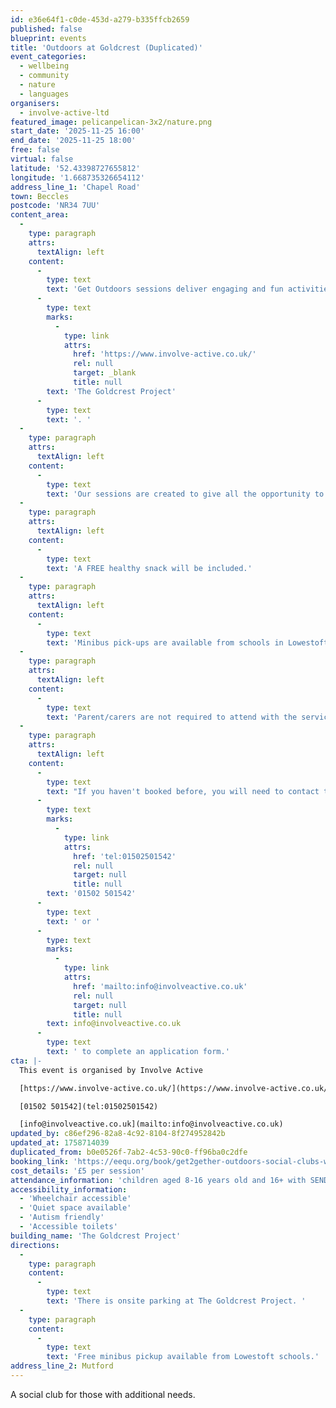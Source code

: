 ```yaml
---
id: e36e64f1-c0de-453d-a279-b335ffcb2659
published: false
blueprint: events
title: 'Outdoors at Goldcrest (Duplicated)'
event_categories:
  - wellbeing
  - community
  - nature
  - languages
organisers:
  - involve-active-ltd
featured_image: pelicanpelican-3x2/nature.png
start_date: '2025-11-25 16:00'
end_date: '2025-11-25 18:00'
free: false
virtual: false
latitude: '52.43398727655812'
longitude: '1.668735326654112'
address_line_1: 'Chapel Road'
town: Beccles
postcode: 'NR34 7UU'
content_area:
  -
    type: paragraph
    attrs:
      textAlign: left
    content:
      -
        type: text
        text: 'Get Outdoors sessions deliver engaging and fun activities, such as outdoor games and arts and crafts, all whilst enjoying our amazing outdoor space at '
      -
        type: text
        marks:
          -
            type: link
            attrs:
              href: 'https://www.involve-active.co.uk/'
              rel: null
              target: _blank
              title: null
        text: 'The Goldcrest Project'
      -
        type: text
        text: '. '
  -
    type: paragraph
    attrs:
      textAlign: left
    content:
      -
        type: text
        text: 'Our sessions are created to give all the opportunity to grow and develop, while also nurturing their mental, emotional, and physical well-being.  Involve Active specializes in working with young people and adults with additional needs and will tailor our sessions to support your young person to achieve the best out of our sessions.'
  -
    type: paragraph
    attrs:
      textAlign: left
    content:
      -
        type: text
        text: 'A FREE healthy snack will be included.'
  -
    type: paragraph
    attrs:
      textAlign: left
    content:
      -
        type: text
        text: 'Minibus pick-ups are available from schools in Lowestoft only.  Please book a minibus pick up ticket and let us know which school to collect from.  Please note that parent/carers will need to collect from The Goldcrest Project, Chapel Road, Rushmere NR34 7UU at 6pm.'
  -
    type: paragraph
    attrs:
      textAlign: left
    content:
      -
        type: text
        text: 'Parent/carers are not required to attend with the service user, however we understand that for some this might be necessary to support the young person in transitioning to attend alone.  Please book a free carers ticket if you will need to attend with your young person.'
  -
    type: paragraph
    attrs:
      textAlign: left
    content:
      -
        type: text
        text: "If you haven't booked before, you will need to contact the office on "
      -
        type: text
        marks:
          -
            type: link
            attrs:
              href: 'tel:01502501542'
              rel: null
              target: null
              title: null
        text: '01502 501542'
      -
        type: text
        text: ' or '
      -
        type: text
        marks:
          -
            type: link
            attrs:
              href: 'mailto:info@involveactive.co.uk'
              rel: null
              target: null
              title: null
        text: info@involveactive.co.uk
      -
        type: text
        text: ' to complete an application form.'
cta: |-
  This event is organised by Involve Active

  [https://www.involve-active.co.uk/](https://www.involve-active.co.uk/) 

  [01502 501542](tel:01502501542)

  [info@involveactive.co.uk](mailto:info@involveactive.co.uk)
updated_by: c86ef296-82a8-4c92-8104-8f274952842b
updated_at: 1758714039
duplicated_from: b0e0526f-7ab2-4c53-90c0-ff96ba0c2dfe
booking_link: 'https://eequ.org/book/get2gether-outdoors-social-clubs-with-involve-active-ltd-7492'
cost_details: '£5 per session'
attendance_information: 'children aged 8-16 years old and 16+ with SEND'
accessibility_information:
  - 'Wheelchair accessible'
  - 'Quiet space available'
  - 'Autism friendly'
  - 'Accessible toilets'
building_name: 'The Goldcrest Project'
directions:
  -
    type: paragraph
    content:
      -
        type: text
        text: 'There is onsite parking at The Goldcrest Project. '
  -
    type: paragraph
    content:
      -
        type: text
        text: 'Free minibus pickup available from Lowestoft schools.'
address_line_2: Mutford
---
```

A social club for those with additional needs.